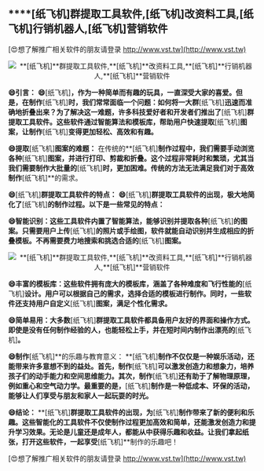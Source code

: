 ## ****[纸飞机]**群提取工具软件,**[纸飞机]**改资料工具,**[纸飞机]**行销机器人,**[纸飞机]**营销软件**

[😍想了解推广相关软件的朋友请登录 http://www.vst.tw](http://www.vst.tw)

 <center><img src="https://vst.tw/MP4/tuiguang/png/5.png" alt="**[纸飞机]**群提取工具软件,**[纸飞机]**改资料工具,**[纸飞机]**行销机器人,**[纸飞机]**营销软件"></center>

**😄引言：**
**😄**[纸飞机]**，作为一种简单而有趣的玩具，一直深受大家的喜爱。但是，在制作**[纸飞机]**时，我们常常面临一个问题：如何将一大群**[纸飞机]**迅速而准确地折叠出来？为了解决这一难题，许多科技爱好者和开发者们推出了**[纸飞机]**群提取工具软件。这些软件通过智能算法和模板库，帮助用户快速提取**[纸飞机]**图案，让制作**[纸飞机]**变得更加轻松、高效和有趣。**

**😄提取**[纸飞机]**图案的难题：**
在传统的**[纸飞机]**制作过程中，我们需要手动浏览各种**[纸飞机]**图案，并进行打印、剪裁和折叠。这个过程非常耗时和繁琐，尤其当我们需要制作大批量的**[纸飞机]**时，更加困难。传统的方法无法满足我们对于高效制作**[纸飞机]**的需求。

**😄**[纸飞机]**群提取工具软件的特点：**
**😄**[纸飞机]**群提取工具软件的出现，极大地简化了**[纸飞机]**的制作过程。以下是一些常见的特点：**

**😄智能识别：这些工具软件内置了智能算法，能够识别并提取各种**[纸飞机]**的图案。只需要用户上传**[纸飞机]**的照片或手绘图，软件就能自动识别并生成相应的折叠模板。不再需要费力地搜索和挑选合适的**[纸飞机]**图案。**

 <center><img src="https://vst.tw/MP4/tuiguang/png/6.png" alt="**[纸飞机]**群提取工具软件,**[纸飞机]**改资料工具,**[纸飞机]**行销机器人,**[纸飞机]**营销软件"></center>

**😄丰富的模板库：这些软件拥有庞大的模板库，涵盖了各种难度和飞行性能的**[纸飞机]**设计。用户可以根据自己的需求，选择合适的模板进行制作。同时，一些软件还支持用户自定义**[纸飞机]**图案，满足个性化需求。**

**😄简单易用：大多数**[纸飞机]**群提取工具软件都具备用户友好的界面和操作方式。即使是没有任何制作经验的人，也能轻松上手，并在短时间内制作出漂亮的**[纸飞机]**。**

**😄制作**[纸飞机]**的乐趣与教育意义： **[纸飞机]**制作不仅仅是一种娱乐活动，还能带来许多意想不到的益处。首先，制作**[纸飞机]**可以激发创造力和想象力，培养孩子们的动手能力和空间思维能力。其次，制作**[纸飞机]**还有助于了解物理原理，例如重心和空气动力学。最重要的是，**[纸飞机]**制作是一种低成本、环保的活动，能够让人们享受与朋友和家人一起玩耍的时光。**

**😄结论：**
**[纸飞机]**群提取工具软件的出现，为**[纸飞机]**制作带来了新的便利和乐趣。这些智能化的工具软件不仅使制作过程更加高效和简单，还能激发创造力和提升学习效果。无论是儿童还是成年人，都能从中获得乐趣和收益。让我们拿起纸张，打开这些软件，一起享受**[纸飞机]**制作的乐趣吧！

[😍想了解推广相关软件的朋友请登录 http://www.vst.tw](http://www.vst.tw)



